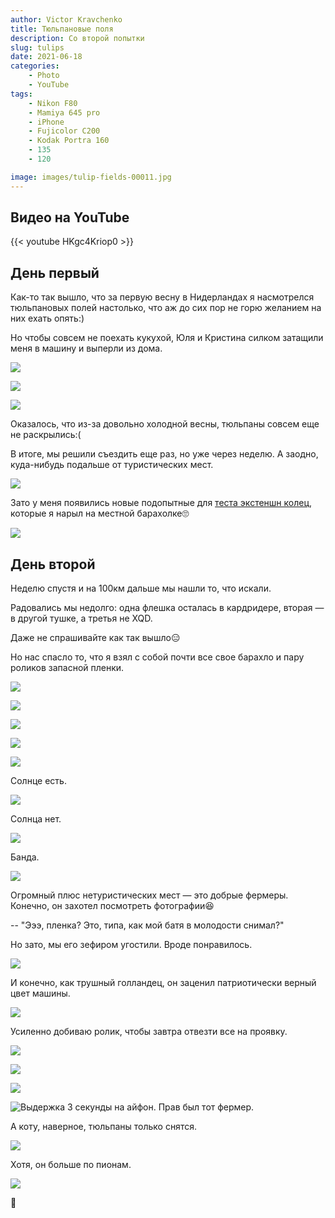 ```yaml
---
author: Victor Kravchenko
title: Тюльпановые поля
description: Со второй попытки
slug: tulips
date: 2021-06-18
categories:
    - Photo
    - YouTube
tags:
    - Nikon F80
    - Mamiya 645 pro
    - iPhone
    - Fujicolor C200
    - Kodak Portra 160
    - 135
    - 120

image: images/tulip-fields-00011.jpg
---
```


## Видео на YouTube
{{< youtube HKgc4Kriop0 >}}

## День первый

Как-то так вышло, что за первую весну в Нидерландах я насмотрелся тюльпановых полей настолько, что аж до сих пор не горю желанием на них ехать опять:)

Но чтобы совсем не поехать кукухой, Юля и Кристина силком затащили меня в машину и выперли из дома.

![](images/tulip-fields-00002.jpg)

![](images/tulip-fields-00003.jpg)

![](images/tulip-fields-00004.jpg)

Оказалось, что из-за довольно холодной весны, тюльпаны совсем еще не раскрылись:(

В итоге, мы решили съездить еще раз, но уже через неделю. А заодно, куда-нибудь подальше от туристических мест.

![](images/tulip-fields-00005.jpg)

Зато у меня появились новые подопытные для [теста экстеншн колец](https://www.snek.sh/p/education/), которые я нарыл на местной барахолке🙄

![](images/tulip-fields-00020.jpg)

## День второй

Неделю спустя и на 100км дальше мы нашли то, что искали.

Радовались мы недолго: одна флешка осталась в кардридере, вторая — в другой тушке, а третья не XQD.

Даже не спрашивайте как так вышло😑  

Но нас спасло то, что я взял с собой почти все свое барахло и пару роликов запасной пленки.

![](images/tulip-fields-00006.jpg)

![](images/tulip-fields-00007.jpg)

![](images/tulip-fields-00008.jpg)

![](images/tulip-fields-00009.jpg)

![](images/tulip-fields-00010.jpg)

Солнце есть.

![](images/tulip-fields-00011.jpg)

Солнца нет.

![](images/tulip-fields-00012.jpg)

Банда.

![](images/tulip-fields-00014.jpg)

Огромный плюс нетуристических мест — это добрые фермеры. Конечно, он захотел посмотреть фотографии😆 

-- "Эээ, пленка? Это, типа, как мой батя в молодости снимал?"

Но зато, мы его зефиром угостили. Вроде понравилось.

![](images/tulip-fields-00015.jpg)

И конечно, как трушный голландец, он заценил патриотически верный цвет машины.

![](images/tulip-fields-00017.jpg)

Усиленно добиваю ролик, чтобы завтра отвезти все на проявку.

![](images/tulip-fields-00013.jpg)

![](images/tulip-fields-00016.jpg)

![](images/tulip-fields-00018.jpg)

![Выдержка 3 секунды на айфон. Прав был тот фермер.](images/tulip-fields-00021.jpg)

А коту, наверное, тюльпаны только снятся.

![](images/tulip-fields-00019.jpg)

Хотя, он больше по пионам.

![](images/tulip-fields-00022.jpg)

🐍 